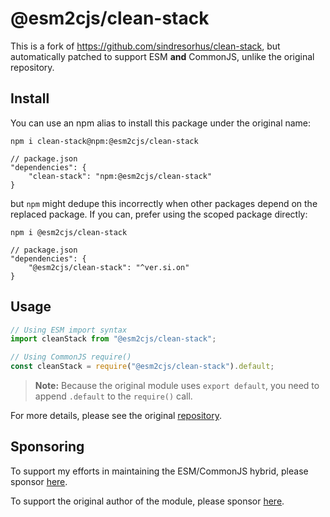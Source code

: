 # @esm2cjs/clean-stack

This is a fork of https://github.com/sindresorhus/clean-stack, but automatically patched to support ESM **and** CommonJS, unlike the original repository.

## Install

You can use an npm alias to install this package under the original name:

```
npm i clean-stack@npm:@esm2cjs/clean-stack
```

```jsonc
// package.json
"dependencies": {
    "clean-stack": "npm:@esm2cjs/clean-stack"
}
```

but `npm` might dedupe this incorrectly when other packages depend on the replaced package. If you can, prefer using the scoped package directly:

```
npm i @esm2cjs/clean-stack
```

```jsonc
// package.json
"dependencies": {
    "@esm2cjs/clean-stack": "^ver.si.on"
}
```

## Usage

```js
// Using ESM import syntax
import cleanStack from "@esm2cjs/clean-stack";

// Using CommonJS require()
const cleanStack = require("@esm2cjs/clean-stack").default;
```

> **Note:**
> Because the original module uses `export default`, you need to append `.default` to the `require()` call.

For more details, please see the original [repository](https://github.com/sindresorhus/clean-stack).

## Sponsoring

To support my efforts in maintaining the ESM/CommonJS hybrid, please sponsor [here](https://github.com/sponsors/AlCalzone).

To support the original author of the module, please sponsor [here](https://github.com/sindresorhus/clean-stack).
